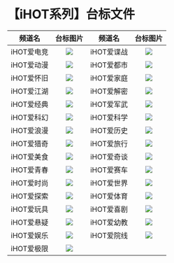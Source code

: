 # 【iHOT系列】台标文件
|频道名|台标图片|频道名|台标图片|
|:---:|:---:|:---:|:---:|
|iHOT爱电竞|<img src="https://raw.githubusercontent.com/atsushi444/iptv/main/logo/iHOT/ihot-1.png">|iHOT爱谍战|<img src="https://raw.githubusercontent.com/atsushi444/iptv/main/logo/iHOT/ihot-2.png">|
|iHOT爱动漫|<img src="https://raw.githubusercontent.com/atsushi444/iptv/main/logo/iHOT/ihot-3.png">|iHOT爱都市|<img src="https://raw.githubusercontent.com/atsushi444/iptv/main/logo/iHOT/ihot-4.png">|
|iHOT爱怀旧|<img src="https://raw.githubusercontent.com/atsushi444/iptv/main/logo/iHOT/ihot-5.png">|iHOT爱家庭|<img src="https://raw.githubusercontent.com/atsushi444/iptv/main/logo/iHOT/ihot-6.png">|
|iHOT爱江湖|<img src="https://raw.githubusercontent.com/atsushi444/iptv/main/logo/iHOT/ihot-7.png">|iHOT爱解密|<img src="https://raw.githubusercontent.com/atsushi444/iptv/main/logo/iHOT/ihot-8.png">|
|iHOT爱经典|<img src="https://raw.githubusercontent.com/atsushi444/iptv/main/logo/iHOT/ihot-9.png">|iHOT爱军武|<img src="https://raw.githubusercontent.com/atsushi444/iptv/main/logo/iHOT/ihot-10.png">|
|iHOT爱科幻|<img src="https://raw.githubusercontent.com/atsushi444/iptv/main/logo/iHOT/ihot-11.png">|iHOT爱科学|<img src="https://raw.githubusercontent.com/atsushi444/iptv/main/logo/iHOT/ihot-12.png">|
|iHOT爱浪漫|<img src="https://raw.githubusercontent.com/atsushi444/iptv/main/logo/iHOT/ihot-13.png">|iHOT爱历史|<img src="https://raw.githubusercontent.com/atsushi444/iptv/main/logo/iHOT/ihot-14.png">|
|iHOT爱猎奇|<img src="https://raw.githubusercontent.com/atsushi444/iptv/main/logo/iHOT/ihot-15.png">|iHOT爱旅行|<img src="https://raw.githubusercontent.com/atsushi444/iptv/main/logo/iHOT/ihot-16.png">|
|iHOT爱美食|<img src="https://raw.githubusercontent.com/atsushi444/iptv/main/logo/iHOT/ihot-17.png">|iHOT爱奇谈|<img src="https://raw.githubusercontent.com/atsushi444/iptv/main/logo/iHOT/ihot-18.png">|
|iHOT爱青春|<img src="https://raw.githubusercontent.com/atsushi444/iptv/main/logo/iHOT/ihot-19.png">|iHOT爱赛车|<img src="https://raw.githubusercontent.com/atsushi444/iptv/main/logo/iHOT/ihot-20.png">|
|iHOT爱时尚|<img src="https://raw.githubusercontent.com/atsushi444/iptv/main/logo/iHOT/ihot-21.png">|iHOT爱世界|<img src="https://raw.githubusercontent.com/atsushi444/iptv/main/logo/iHOT/ihot-22.png">|
|iHOT爱探索|<img src="https://raw.githubusercontent.com/atsushi444/iptv/main/logo/iHOT/ihot-23.png">|iHOT爱体育|<img src="https://raw.githubusercontent.com/atsushi444/iptv/main/logo/iHOT/ihot-24.png">|
|iHOT爱玩具|<img src="https://raw.githubusercontent.com/atsushi444/iptv/main/logo/iHOT/ihot-25.png">|iHOT爱喜剧|<img src="https://raw.githubusercontent.com/atsushi444/iptv/main/logo/iHOT/ihot-26.png">|
|iHOT爱悬疑|<img src="https://raw.githubusercontent.com/atsushi444/iptv/main/logo/iHOT/ihot-27.png">|iHOT爱幼教|<img src="https://raw.githubusercontent.com/atsushi444/iptv/main/logo/iHOT/ihot-28.png">|
|iHOT爱娱乐|<img src="https://raw.githubusercontent.com/atsushi444/iptv/main/logo/iHOT/ihot-29.png">|iHOT爱院线|<img src="https://raw.githubusercontent.com/atsushi444/iptv/main/logo/iHOT/ihot-30.png">|
|iHOT爱极限|<img src="https://raw.githubusercontent.com/atsushi444/iptv/main/logo/iHOT/ihot-31.png">|
